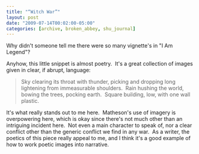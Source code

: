 ```yaml
---
title: "“Witch War”"
layout: post
date: "2009-07-14T00:02:00-05:00"
categories: [archive, broken_abbey, shu_journal]
---
```


Why didn't someone tell me there were so many vignette's in "I Am Legend"?

Anyhow, this little snippet is almost poetry.  It's a great collection of images
given in clear, if abrupt, language:

> Sky clearing its throat with thunder, picking and dropping long lightening
> from immeasurable shoulders.  Rain hushing the world, bowing the trees,
> pocking earth.  Square building, low, with one wall plastic.

It's what really stands out to me here.  Matheson's use of imagery is
overpowering here, which is okay since there's not much other than an intriguing
incident here.  Not even a main character to speak of, nor a clear conflict
other than the generic conflict we find in any war.  As a writer, the poetics of
this piece really appeal to me, and I think it's a good example of how to work
poetic images into narrative.
